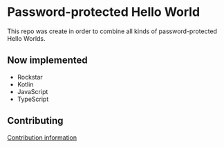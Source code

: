 # Password-protected Hello World

This repo was create in order to combine all kinds of password-protected Hello Worlds. 

## Now implemented

- Rockstar
- Kotlin
- JavaScript
- TypeScript

## Contributing
[Contribution information](CONTRIBUTING.md)

